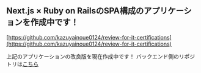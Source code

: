 ## Next.js × Ruby on RailsのSPA構成のアプリケーションを作成中です！
[https://github.com/kazuyainoue0124/review-for-it-certifications](https://github.com/kazuyainoue0124/review-for-it-certifications)

上記のアプリケーションの改良版を現在作成中です！
バックエンド側のリポジトリは[こちら](https://github.com/kazuyainoue0124/shikaku-api)
